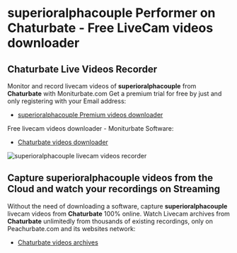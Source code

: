 # superioralphacouple Performer on Chaturbate - Free LiveCam videos downloader

## Chaturbate Live Videos Recorder

Monitor and record livecam videos of **superioralphacouple** from **Chaturbate** with Moniturbate.com
Get a premium trial for free by just and only registering with your Email address:
* [superioralphacouple Premium videos downloader](https://moniturbate.com/request-demo-licence-key.html)

Free livecam videos downloader - Moniturbate Software:
* [Chaturbate videos downloader](https://moniturbate.com/moniturbate-download-software.html)

![superioralphacouple livecam videos recorder](https://peachurnet.com/templates/moniturbate-software.png)


## Capture superioralphacouple videos from the Cloud and watch your recordings on Streaming

Without the need of downloading a software, capture **superioralphacouple** livecam videos from **Chaturbate** 100% online.
Watch Livecam archives from **Chaturbate** unlimitedly from thousands of existing recordings, only on Peachurbate.com and its websites network:
* [Chaturbate videos archives](https://peachurnet.com/)